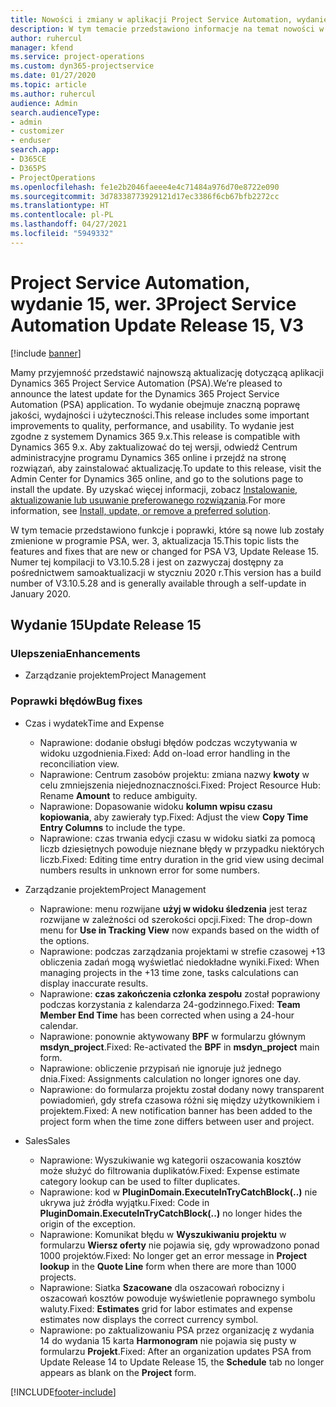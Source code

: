 ```yaml
---
title: Nowości i zmiany w aplikacji Project Service Automation, wydanie 15, wer. 3
description: W tym temacie przedstawiono informacje na temat nowości w aktualizacji usługi Project Service Automation, wydanie 15, wer. 3.
author: ruhercul
manager: kfend
ms.service: project-operations
ms.custom: dyn365-projectservice
ms.date: 01/27/2020
ms.topic: article
ms.author: ruhercul
audience: Admin
search.audienceType:
- admin
- customizer
- enduser
search.app:
- D365CE
- D365PS
- ProjectOperations
ms.openlocfilehash: fe1e2b2046faeee4e4c71484a976d70e8722e090
ms.sourcegitcommit: 3d78338773929121d17ec3386f6cb67bfb2272cc
ms.translationtype: HT
ms.contentlocale: pl-PL
ms.lasthandoff: 04/27/2021
ms.locfileid: "5949332"
---
```

# <a name="project-service-automation-update-release-15-v3"></a><span data-ttu-id="d93bb-103">Project Service Automation, wydanie 15, wer. 3</span><span class="sxs-lookup"><span data-stu-id="d93bb-103">Project Service Automation Update Release 15, V3</span></span>

[!include [banner](../includes/psa-now-project-operations.md)]

<span data-ttu-id="d93bb-104">Mamy przyjemność przedstawić najnowszą aktualizację dotyczącą aplikacji Dynamics 365 Project Service Automation (PSA).</span><span class="sxs-lookup"><span data-stu-id="d93bb-104">We’re pleased to announce the latest update for the Dynamics 365 Project Service Automation (PSA) application.</span></span> <span data-ttu-id="d93bb-105">To wydanie obejmuje znaczną poprawę jakości, wydajności i użyteczności.</span><span class="sxs-lookup"><span data-stu-id="d93bb-105">This release includes some important improvements to quality, performance, and usability.</span></span> <span data-ttu-id="d93bb-106">To wydanie jest zgodne z systemem Dynamics 365 9.x.</span><span class="sxs-lookup"><span data-stu-id="d93bb-106">This release is compatible with Dynamics 365 9.x.</span></span> <span data-ttu-id="d93bb-107">Aby zaktualizować do tej wersji, odwiedź Centrum administracyjne programu Dynamics 365 online i przejdź na stronę rozwiązań, aby zainstalować aktualizację.</span><span class="sxs-lookup"><span data-stu-id="d93bb-107">To update to this release, visit the Admin Center for Dynamics 365 online, and go to the solutions page to install the update.</span></span> <span data-ttu-id="d93bb-108">By uzyskać więcej informacji, zobacz [Instalowanie, aktualizowanie lub usuwanie preferowanego rozwiązania](/power-platform/admin/install-remove-preferred-solution).</span><span class="sxs-lookup"><span data-stu-id="d93bb-108">For more information, see [Install, update, or remove a preferred solution](/power-platform/admin/install-remove-preferred-solution).</span></span>

<span data-ttu-id="d93bb-109">W tym temacie przedstawiono funkcje i poprawki, które są nowe lub zostały zmienione w programie PSA, wer. 3, aktualizacja 15.</span><span class="sxs-lookup"><span data-stu-id="d93bb-109">This topic lists the features and fixes that are new or changed for PSA V3, Update Release 15.</span></span> <span data-ttu-id="d93bb-110">Numer tej kompilacji to V3.10.5.28 i jest on zazwyczaj dostępny za pośrednictwem samoaktualizacji w styczniu 2020 r.</span><span class="sxs-lookup"><span data-stu-id="d93bb-110">This version has a build number of V3.10.5.28 and is generally available through a self-update in January 2020.</span></span>

## <a name="update-release-15"></a><span data-ttu-id="d93bb-111">Wydanie 15</span><span class="sxs-lookup"><span data-stu-id="d93bb-111">Update Release 15</span></span> 

### <a name="enhancements"></a><span data-ttu-id="d93bb-112">Ulepszenia</span><span class="sxs-lookup"><span data-stu-id="d93bb-112">Enhancements</span></span>

- <span data-ttu-id="d93bb-113">Zarządzanie projektem</span><span class="sxs-lookup"><span data-stu-id="d93bb-113">Project Management</span></span>

### <a name="bug-fixes"></a><span data-ttu-id="d93bb-114">Poprawki błędów</span><span class="sxs-lookup"><span data-stu-id="d93bb-114">Bug fixes</span></span>

- <span data-ttu-id="d93bb-115">Czas i wydatek</span><span class="sxs-lookup"><span data-stu-id="d93bb-115">Time and Expense</span></span>

  - <span data-ttu-id="d93bb-116">Naprawione: dodanie obsługi błędów podczas wczytywania w widoku uzgodnienia.</span><span class="sxs-lookup"><span data-stu-id="d93bb-116">Fixed: Add on-load error handling in the reconciliation view.</span></span>
  - <span data-ttu-id="d93bb-117">Naprawione: Centrum zasobów projektu: zmiana nazwy **kwoty** w celu zmniejszenia niejednoznaczności.</span><span class="sxs-lookup"><span data-stu-id="d93bb-117">Fixed: Project Resource Hub: Rename **Amount** to reduce ambiguity.</span></span>
  - <span data-ttu-id="d93bb-118">Naprawione: Dopasowanie widoku **kolumn wpisu czasu kopiowania**, aby zawierały typ.</span><span class="sxs-lookup"><span data-stu-id="d93bb-118">Fixed: Adjust the view **Copy Time Entry Columns** to include the type.</span></span>
  - <span data-ttu-id="d93bb-119">Naprawione: czas trwania edycji czasu w widoku siatki za pomocą liczb dziesiętnych powoduje nieznane błędy w przypadku niektórych liczb.</span><span class="sxs-lookup"><span data-stu-id="d93bb-119">Fixed: Editing time entry duration in the grid view using decimal numbers results in unknown error for some numbers.</span></span>

- <span data-ttu-id="d93bb-120">Zarządzanie projektem</span><span class="sxs-lookup"><span data-stu-id="d93bb-120">Project Management</span></span>

  - <span data-ttu-id="d93bb-121">Naprawione: menu rozwijane **użyj w widoku śledzenia** jest teraz rozwijane w zależności od szerokości opcji.</span><span class="sxs-lookup"><span data-stu-id="d93bb-121">Fixed: The drop-down menu for **Use in Tracking View** now expands based on the width of the options.</span></span>
  - <span data-ttu-id="d93bb-122">Naprawione: podczas zarządzania projektami w strefie czasowej +13 obliczenia zadań mogą wyświetlać niedokładne wyniki.</span><span class="sxs-lookup"><span data-stu-id="d93bb-122">Fixed: When managing projects in the +13 time zone, tasks calculations can display inaccurate results.</span></span>
  - <span data-ttu-id="d93bb-123">Naprawione: **czas zakończenia członka zespołu** został poprawiony podczas korzystania z kalendarza 24-godzinnego.</span><span class="sxs-lookup"><span data-stu-id="d93bb-123">Fixed: **Team Member End Time** has been corrected when using a 24-hour calendar.</span></span>
  - <span data-ttu-id="d93bb-124">Naprawione: ponownie aktywowany **BPF** w formularzu głównym **msdyn_project**.</span><span class="sxs-lookup"><span data-stu-id="d93bb-124">Fixed: Re-activated the **BPF** in **msdyn_project** main form.</span></span>
  - <span data-ttu-id="d93bb-125">Naprawione: obliczenie przypisań nie ignoruje już jednego dnia.</span><span class="sxs-lookup"><span data-stu-id="d93bb-125">Fixed: Assignments calculation no longer ignores one day.</span></span>
  - <span data-ttu-id="d93bb-126">Naprawione: do formularza projektu został dodany nowy transparent powiadomień, gdy strefa czasowa różni się między użytkownikiem i projektem.</span><span class="sxs-lookup"><span data-stu-id="d93bb-126">Fixed: A new notification banner has been added to the project form when the time zone differs between user and project.</span></span>

- <span data-ttu-id="d93bb-127">Sales</span><span class="sxs-lookup"><span data-stu-id="d93bb-127">Sales</span></span>

  - <span data-ttu-id="d93bb-128">Naprawione: Wyszukiwanie wg kategorii oszacowania kosztów może służyć do filtrowania duplikatów.</span><span class="sxs-lookup"><span data-stu-id="d93bb-128">Fixed: Expense estimate category lookup can be used to filter duplicates.</span></span>
  - <span data-ttu-id="d93bb-129">Naprawione: kod w **PluginDomain.ExecuteInTryCatchBlock(..)** nie ukrywa już źródła wyjątku.</span><span class="sxs-lookup"><span data-stu-id="d93bb-129">Fixed: Code in **PluginDomain.ExecuteInTryCatchBlock(..)** no longer hides the origin of the exception.</span></span>
  - <span data-ttu-id="d93bb-130">Naprawione: Komunikat błędu w **Wyszukiwaniu projektu** w formularzu **Wiersz oferty** nie pojawia się, gdy wprowadzono ponad 1000 projektów.</span><span class="sxs-lookup"><span data-stu-id="d93bb-130">Fixed: No longer get an error message in **Project lookup** in the **Quote Line** form when there are more than 1000 projects.</span></span>
  - <span data-ttu-id="d93bb-131">Naprawione: Siatka **Szacowane** dla oszacowań robocizny i oszacowań kosztów powoduje wyświetlenie poprawnego symbolu waluty.</span><span class="sxs-lookup"><span data-stu-id="d93bb-131">Fixed: **Estimates** grid for labor estimates and expense estimates now displays the correct currency symbol.</span></span>
  - <span data-ttu-id="d93bb-132">Naprawione: po zaktualizowaniu PSA przez organizację z wydania 14 do wydania 15 karta **Harmonogram** nie pojawia się pusty w formularzu **Projekt**.</span><span class="sxs-lookup"><span data-stu-id="d93bb-132">Fixed: After an organization updates PSA from Update Release 14 to Update Release 15, the **Schedule** tab no longer appears as blank on the **Project** form.</span></span>


[!INCLUDE[footer-include](../includes/footer-banner.md)]